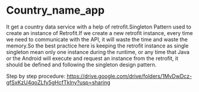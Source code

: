 # Country_name_app
 It get a country data service with a help of retrofit.Singleton Pattern used to create an instance of Retrofit.If we create a new retrofit instance, every time we need to communicate with the API, it will waste
the time and waste the memory.So the best practice here is keeping the retrofit instance as single singleton mean only one instance during the runtime, or any time that Java or the Android will execute and request an instance from the retrofit, it should be defined and following the singleton design pattern.

Step by step procedure: https://drive.google.com/drive/folders/1MvDwDcz-gfSxKzU4qoZLfy5gHcfTklny?usp=sharing
